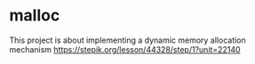 # malloc
This project is about implementing a dynamic memory allocation mechanism
https://stepik.org/lesson/44328/step/1?unit=22140
